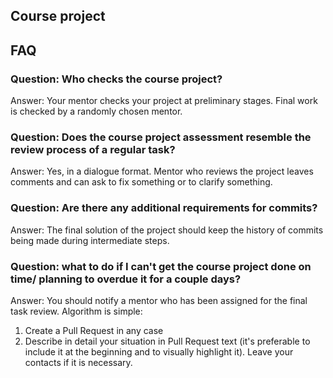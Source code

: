 ## Course project

## FAQ
### Question: Who checks the course project?
Answer: Your mentor checks your project at preliminary stages. Final work  is checked by a randomly chosen mentor.

### Question: Does the course project assessment resemble the review process of a regular task?
Answer: Yes, in a dialogue format. Mentor who reviews the project leaves comments and can ask to fix something or to clarify something.

### Question: Are there any additional requirements for commits?
Answer: The final solution of the project should keep the history of commits being made during intermediate steps.

### Question: what to do if I can't get the course project done on time/ planning to overdue it for a couple days?
Answer: You should notify a mentor who has been assigned for the final task review. Algorithm is simple:
1. Create a Pull Request in any case
2. Describe in detail your situation in Pull Request text (it's preferable to include it at the beginning and to visually highlight it). Leave your contacts if it is necessary.